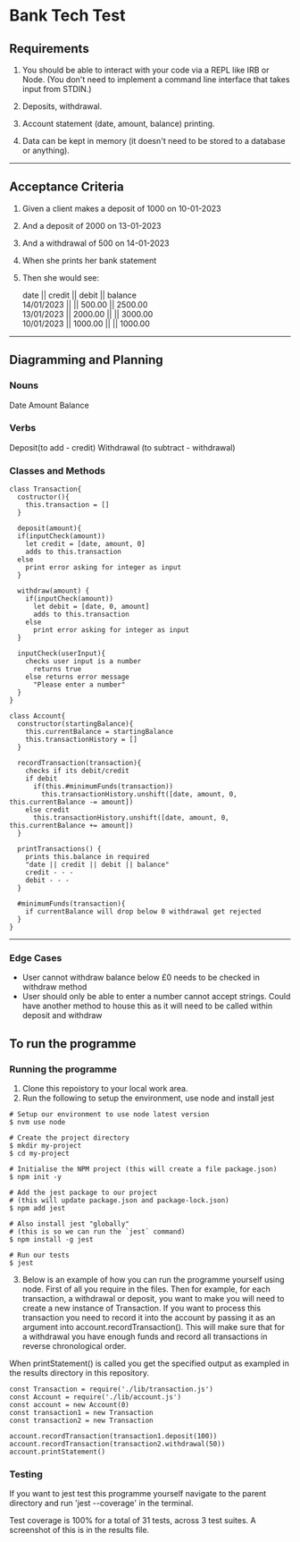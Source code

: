 # Bank Tech Test

## Requirements

1. You should be able to interact with your code via a REPL like IRB or Node.
   (You don't need to implement a command line interface that takes input from STDIN.)

2. Deposits, withdrawal.

3. Account statement (date, amount, balance) printing.

4. Data can be kept in memory (it doesn't need to be stored to a database or anything).

---

## Acceptance Criteria

1. Given a client makes a deposit of 1000 on 10-01-2023
2. And a deposit of 2000 on 13-01-2023
3. And a withdrawal of 500 on 14-01-2023
4. When she prints her bank statement
5. Then she would see:

   date || credit || debit || balance\
   14/01/2023 || || 500.00 || 2500.00\
   13/01/2023 || 2000.00 || || 3000.00\
   10/01/2023 || 1000.00 || || 1000.00

---

## Diagramming and Planning

### Nouns

Date
Amount
Balance

### Verbs

Deposit(to add - credit)
Withdrawal (to subtract - withdrawal)

### Classes and Methods

```
class Transaction{
  costructor(){
    this.transaction = []
  }

  deposit(amount){
  if(inputCheck(amount))
    let credit = [date, amount, 0]
    adds to this.transaction
  else
    print error asking for integer as input
  }

  withdraw(amount) {
    if(inputCheck(amount))
      let debit = [date, 0, amount]
      adds to this.transaction
    else
      print error asking for integer as input
  }

  inputCheck(userInput){
    checks user input is a number
      returns true
    else returns error message
      "Please enter a number"
  }
}

class Account{
  constructor(startingBalance){
    this.currentBalance = startingBalance
    this.transactionHistory = []
  }

  recordTransaction(transaction){
    checks if its debit/credit
    if debit
      if(this.#minimumFunds(transaction))
        this.transactionHistory.unshift([date, amount, 0, this.currentBalance -= amount])
    else credit
      this.transactionHistory.unshift([date, amount, 0, this.currentBalance += amount])
  }

  printTransactions() {
    prints this.balance in required
    "date || credit || debit || balance"
    credit - - -
    debit - - -
  }

  #minimumFunds(transaction){
    if currentBalance will drop below 0 withdrawal get rejected
  }
}
```

---

### Edge Cases

- User cannot withdraw balance below £0 needs to be checked in withdraw method
- User should only be able to enter a number cannot accept strings. Could have another method to house this as it will need to be called within deposit and withdraw

## To run the programme

### Running the programme

1. Clone this repoistory to your local work area.
2. Run the following to setup the environment, use node and install jest

```
# Setup our environment to use node latest version
$ nvm use node

# Create the project directory
$ mkdir my-project
$ cd my-project

# Initialise the NPM project (this will create a file package.json)
$ npm init -y

# Add the jest package to our project
# (this will update package.json and package-lock.json)
$ npm add jest

# Also install jest "globally"
# (this is so we can run the `jest` command)
$ npm install -g jest

# Run our tests
$ jest

```

3. Below is an example of how you can run the programme yourself using node. First of all you require in the files. Then for example, for each transaction, a withdrawal or deposit,
   you want to make you will need to create a new instance of Transaction. If you want to process this transaction you need to record it into the account by passing it as an argument into account.recordTransaction(). This will make sure that for a withdrawal you have enough funds and record all transactions in reverse chronological order.

When printStatement() is called you get the specified output as exampled in the results directory in this repository.

```
const Transaction = require('./lib/transaction.js')
const Account = require('./lib/account.js')
const account = new Account(0)
const transaction1 = new Transaction
const transaction2 = new Transaction

account.recordTransaction(transaction1.deposit(100))
account.recordTransaction(transaction2.withdrawal(50))
account.printStatement()
```

### Testing

If you want to jest test this programme yourself navigate to the parent directory and run 'jest --coverage' in the terminal.

Test coverage is 100% for a total of 31 tests, across 3 test suites. A screenshot of this is in the results file.
